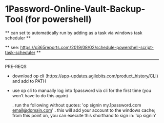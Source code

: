 # 1Password-Online-Vault-Backup-Tool (for powershell)
                              
** can set to automatically run by adding as a task via windows task scheduler **

** see: https://o365reports.com/2019/08/02/schedule-powershell-script-task-scheduler **

------------------------------------

 PRE-REQS                     

 * download op cli (https://app-updates.agilebits.com/product_history/CLI) and add to PATH

 * use op cli to manually log into 1password via cli for the first time (you won't have to do this again)
   
    . run the following without quotes: 'op signin my.1password.com email@domain.com'
    . this will add your account to the windows cache; from this point on, you can execute this shorthand to sign in: 'op signin'
